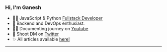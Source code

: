 ### Hi, I'm Ganesh

- 👩‍💻 JavaScript & Python
  [Fullstack Developer](https://ganeshpatil386386.github.io/)
- 🎯 Backend and DevOps enthusiast.
- ✍🏻 Documenting journey on [Youtube](https://www.youtube.com/@devgancode)
- 📌 Shoot DM on [Twitter](https://twitter.com/devgancode)
- ✨ All articles available [here!](https://devgancode-blogs.vercel.app/)

<hr>
<!--START_SECTION:activity-->

<!--END_SECTION:activity-->
